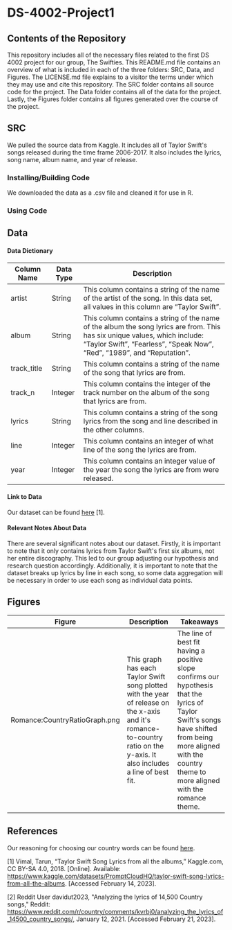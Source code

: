 # DS-4002-Project1

## Contents of the Repository

This repository includes all of the necessary files related to the first DS 4002 project for our group, The Swifties. This README.md file contains an overview of what is included in each of the three folders: SRC, Data, and Figures. The LICENSE.md file explains to a visitor the terms under which they may use and cite this repository. The SRC folder contains all source code for the project. The Data folder contains all of the data for the project. Lastly, the Figures folder contains all figures generated over the course of the project.

## SRC

We pulled the source data from Kaggle. It includes all of Taylor Swift's songs released during the time frame 2006-2017. It also includes the lyrics, song name, album name, and year of release.

### Installing/Building Code

We downloaded the data as a .csv file and cleaned it for use in R.

### Using Code

## Data

#### Data Dictionary

| Column Name | Data Type   | Description |
| ----------- | ----------- | ----------- |
| artist      | String      | This column contains a string of the name of the artist of the song. In this data set, all values in this column are “Taylor Swift”. |
| album       | String      | This column contains a string of the name of the album the song lyrics are from. This has six unique values, which include: “Taylor Swift”, “Fearless”, “Speak Now”, “Red”, “1989”, and “Reputation”. |
| track_title | String      | This column contains a string of the name of the song that lyrics are from. |
| track_n     | Integer     | This column contains the integer of the track number on the album of the song that lyrics are from. |
| lyrics      | String      | This column contains a string of the song lyrics from the song and line described in the other columns. |
| line        | Integer     | This column contains an integer of what line of the song the lyrics are from. |
| year        | Integer     | This column contains an integer value of the year the song the lyrics are from were released. |

#### Link to Data

Our dataset can be found [here](https://www.kaggle.com/datasets/PromptCloudHQ/taylor-swift-song-lyrics-from-all-the-albums) [1].

#### Relevant Notes About Data

There are several significant notes about our dataset. Firstly, it is important to note that it only contains lyrics from Taylor Swift's first six albums, not her entire discography. This led to our group adjusting our hypothesis and research question accordingly. Additionally, it is important to note that the dataset breaks up lyrics by line in each song, so some data aggregation will be necessary in order to use each song as individual data points.

## Figures 

| Figure      | Description | Takeaways   |
| ----------- | ----------- | ----------- |
| Romance:CountryRatioGraph.png| This graph has each Taylor Swift song plotted with the year of release on the x-axis and it's romance-to-country ratio on the y-axis. It also includes a line of best fit.| The line of best fit having a positive slope confirms our hypothesis that the lyrics of Taylor Swift's songs have shifted from being more aligned with the country theme to more aligned with the romance theme. |

## References
Our reasoning for choosing our country words can be found [here](https://www.reddit.com/r/country/comments/kvrbj0/analyzing_the_lyrics_of_14500_country_songs/).

[1] Vimal, Tarun, “Taylor Swift Song Lyrics from all the albums,” Kaggle.com, CC BY-SA 4.0, 2018. [Online]. Available: https://www.kaggle.com/datasets/PromptCloudHQ/taylor-swift-song-lyrics-from-all-the-albums. [Accessed February 14, 2023].

[2] Reddit User davidut2023, "Analyzing the lyrics of 14,500 Country songs," Reddit: https://www.reddit.com/r/country/comments/kvrbj0/analyzing_the_lyrics_of_14500_country_songs/, January 12, 2021. [Accessed February 21, 2023].
